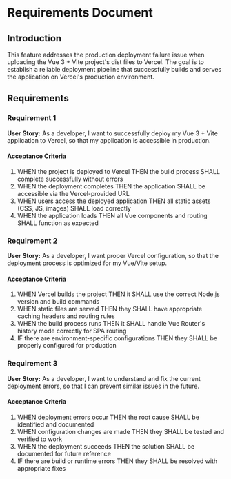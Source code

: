 # Requirements Document

## Introduction

This feature addresses the production deployment failure issue when uploading the Vue 3 + Vite project's dist files to Vercel. The goal is to establish a reliable deployment pipeline that successfully builds and serves the application on Vercel's production environment.

## Requirements

### Requirement 1

**User Story:** As a developer, I want to successfully deploy my Vue 3 + Vite application to Vercel, so that my application is accessible in production.

#### Acceptance Criteria

1. WHEN the project is deployed to Vercel THEN the build process SHALL complete successfully without errors
2. WHEN the deployment completes THEN the application SHALL be accessible via the Vercel-provided URL
3. WHEN users access the deployed application THEN all static assets (CSS, JS, images) SHALL load correctly
4. WHEN the application loads THEN all Vue components and routing SHALL function as expected

### Requirement 2

**User Story:** As a developer, I want proper Vercel configuration, so that the deployment process is optimized for my Vue/Vite setup.

#### Acceptance Criteria

1. WHEN Vercel builds the project THEN it SHALL use the correct Node.js version and build commands
2. WHEN static files are served THEN they SHALL have appropriate caching headers and routing rules
3. WHEN the build process runs THEN it SHALL handle Vue Router's history mode correctly for SPA routing
4. IF there are environment-specific configurations THEN they SHALL be properly configured for production

### Requirement 3

**User Story:** As a developer, I want to understand and fix the current deployment errors, so that I can prevent similar issues in the future.

#### Acceptance Criteria

1. WHEN deployment errors occur THEN the root cause SHALL be identified and documented
2. WHEN configuration changes are made THEN they SHALL be tested and verified to work
3. WHEN the deployment succeeds THEN the solution SHALL be documented for future reference
4. IF there are build or runtime errors THEN they SHALL be resolved with appropriate fixes
